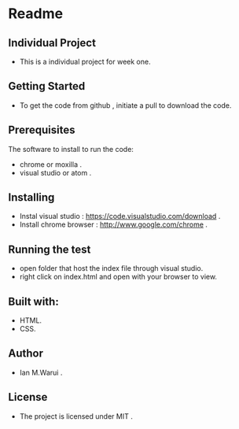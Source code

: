
# Readme

## Individual Project
- This is a individual project for week one.

## Getting Started
- To get the code from github , initiate a pull to download the code.

## Prerequisites
The software to install to run the code: 
- chrome or moxilla .
- visual studio or atom .

## Installing
- Instal visual studio : https://code.visualstudio.com/download .
- Install chrome browser : http://www.google.com/chrome .


## Running the test 
- open folder that host the index file through visual studio.
- right click on index.html and open with your browser to view.

## Built with:
- HTML.
- CSS.

## Author
- Ian M.Warui .

## License
- The project is licensed under MIT .
